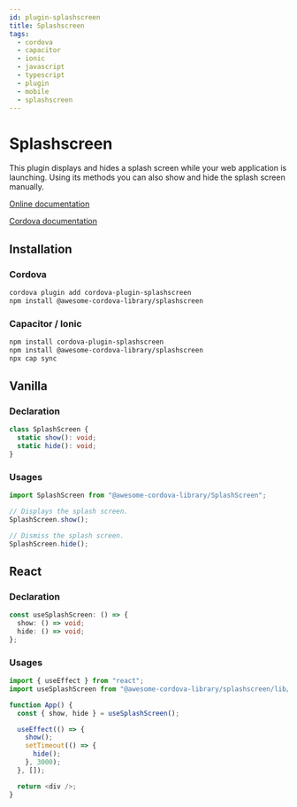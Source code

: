 ```yaml
---
id: plugin-splashscreen
title: Splashscreen
tags:
  - cordova
  - capacitor
  - ionic
  - javascript
  - typescript
  - plugin
  - mobile
  - splashscreen
---
```


# Splashscreen

This plugin displays and hides a splash screen while your web application is launching. Using its methods you can also show and hide the splash screen manually.

[Online documentation](https://awesomecordovalibrary.com)

[Cordova documentation](https://cordova.apache.org/docs/en/11.x/reference/cordova-plugin-splashscreen/index.html#methods)

## Installation

### Cordova

```sh
cordova plugin add cordova-plugin-splashscreen
npm install @awesome-cordova-library/splashscreen
```

### Capacitor / Ionic

```bash
npm install cordova-plugin-splashscreen
npm install @awesome-cordova-library/splashscreen
npx cap sync
```

## Vanilla

### Declaration

```typescript
class SplashScreen {
  static show(): void;
  static hide(): void;
}
```

### Usages

```typescript
import SplashScreen from "@awesome-cordova-library/SplashScreen";

// Displays the splash screen.
SplashScreen.show();

// Dismiss the splash screen.
SplashScreen.hide();
```

## React

### Declaration

```typescript
const useSplashScreen: () => {
  show: () => void;
  hide: () => void;
};
```

### Usages

```typescript
import { useEffect } from "react";
import useSplashScreen from "@awesome-cordova-library/splashscreen/lib/react";

function App() {
  const { show, hide } = useSplashScreen();

  useEffect(() => {
    show();
    setTimeout(() => {
      hide();
    }, 3000);
  }, []);

  return <div />;
}
```
